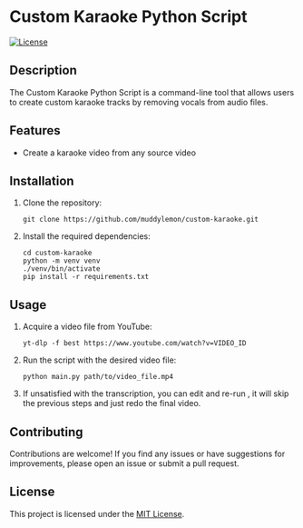 # Custom Karaoke Python Script

[![License](https://img.shields.io/badge/license-MIT-blue.svg)](https://opensource.org/licenses/MIT)

## Description

The Custom Karaoke Python Script is a command-line tool that allows users to create custom karaoke tracks by removing vocals from audio files.

## Features

- Create a karaoke video from any source video


## Installation

1. Clone the repository:

    ```shell
    git clone https://github.com/muddylemon/custom-karaoke.git
    ```

2. Install the required dependencies:

    ```shell
    cd custom-karaoke
    python -m venv venv
    ./venv/bin/activate 
    pip install -r requirements.txt
    ```

## Usage

1. Acquire a video file from YouTube:

    ```shell
    yt-dlp -f best https://www.youtube.com/watch?v=VIDEO_ID
    ```

2. Run the script with the desired video file:

    ```shell
    python main.py path/to/video_file.mp4
    ```

3. If unsatisfied with the transcription, you can edit and re-run , it will skip the previous steps and just redo the final video. 


## Contributing

Contributions are welcome! If you find any issues or have suggestions for improvements, please open an issue or submit a pull request.

## License

This project is licensed under the [MIT License](LICENSE).

